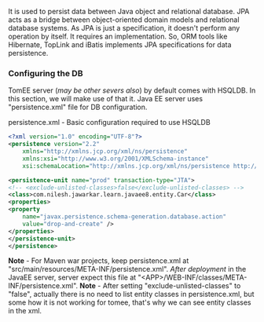 It is used to persist data between Java object and relational database. JPA acts as a bridge between object-oriented domain models and relational database systems. As JPA is just a specification, it doesn't perform any operation by itself. It requires an implementation. So, ORM tools like Hibernate, TopLink and iBatis implements JPA specifications for data persistence.

### Configuring the DB
TomEE server (_may be other severs also_) by default comes with HSQLDB. In this section, we will make use of that it. Java EE server uses "persistence.xml" file for DB configuration.

persistence.xml - Basic configuration required to use HSQLDB
``` xml
<?xml version="1.0" encoding="UTF-8"?>
<persistence version="2.2"
	xmlns="http://xmlns.jcp.org/xml/ns/persistence"
	xmlns:xsi="http://www.w3.org/2001/XMLSchema-instance"
	xsi:schemaLocation="http://xmlns.jcp.org/xml/ns/persistence http://xmlns.jcp.org/xml/ns/persistence/persistence_2_2.xsd">

<persistence-unit name="prod" transaction-type="JTA">
<!-- <exclude-unlisted-classes>false</exclude-unlisted-classes> -->
<class>com.nilesh.jawarkar.learn.javaee8.entity.Car</class>
<properties>
<property
	name="javax.persistence.schema-generation.database.action"
	value="drop-and-create" />
</properties>
</persistence-unit>
</persistence>
```

**Note** - For  Maven war projects, keep persistence.xml at "src/main/resources/META-INF/persistence.xml". _After deployment_ in the JavaEE server,  server expect this file at "\<APP\>/WEB-INF/classes/META-INF/persistence.xml". 
**Note** - After setting "exclude-unlisted-classes"  to "false", actually there is no need to list entity classes in persistence.xml, but some how it is not working for tomee, that's why we can see entity classes in the xml.

